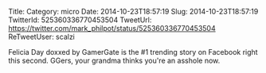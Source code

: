 Title: 
Category: micro
Date: 2014-10-23T18:57:19
Slug: 2014-10-23T18:57:19
TwitterId: 525360336770453504
TweetUrl: https://twitter.com/mark_philpot/status/525360336770453504
ReTweetUser: scalzi

<i class="fa fa-retweet" aria-hidden="true"></i> Felicia Day doxxed by GamerGate is the #1 trending story on Facebook right this second. GGers, your grandma thinks you're an asshole now.